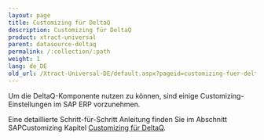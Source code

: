 ```yaml
---
layout: page
title: Customizing für DeltaQ
description: Customizing für DeltaQ
product: xtract-universal
parent: datasource-deltaq
permalink: /:collection/:path
weight: 1
lang: de_DE
old_url: /Xtract-Universal-DE/default.aspx?pageid=customizing-fuer-deltaq
---
```


Um die DeltaQ-Komponente nutzen zu können, sind einige Customizing-Einstellungen im SAP ERP vorzunehmen.
 
Eine detaillierte Schritt-für-Schritt Anleitung finden Sie im Abschnitt SAPCustomizing Kapitel [Customizing für DeltaQ](../../sap-customizing/customizing-fuer-deltaq).